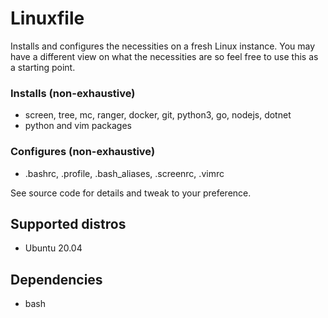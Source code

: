 # Linuxfile

Installs and configures the necessities on a fresh Linux instance. You may have a different view on what the necessities are so feel free to use this as a starting point.

### Installs (non-exhaustive)
- screen, tree, mc, ranger, docker, git, python3, go, nodejs, dotnet
- python and vim packages

### Configures (non-exhaustive)
- .bashrc, .profile, .bash_aliases, .screenrc, .vimrc

See source code for details and tweak to your preference.

## Supported distros

- Ubuntu 20.04

## Dependencies

- bash
